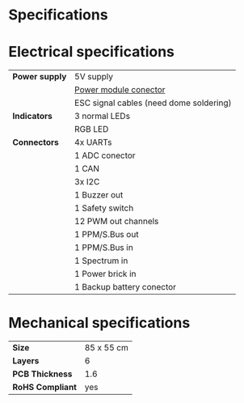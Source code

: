 # Specifications

# Electrical specifications

|  |  |
|---------------|------------------|
| **Power supply** | 5V supply|
|  | [Power module conector]() |
|| ESC signal cables (need dome soldering)|
|**Indicators**| 3 normal LEDs |
||RGB LED|
|**Connectors**| 4x UARTs |
||1 ADC conector|
||1 CAN |
||3x I2C|
||1 Buzzer out|
||1 Safety switch|
||12 PWM out channels|
||1 PPM/S.Bus out |
||1 PPM/S.Bus in |
||1 Spectrum in|
||1 Power brick in|
||1 Backup battery conector|

# Mechanical specifications

|  |  |
|---------------|------------------|
| **Size** | 85 x 55 cm|
|**Layers**| 6 |
|**PCB Thickness**| 1.6|
|**RoHS Compliant**|yes|
